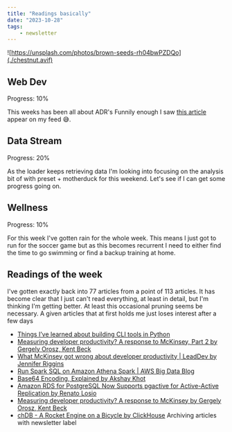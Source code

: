 ```yaml
---
title: "Readings basically"
date: "2023-10-28"
tags: 
    - newsletter
---
```


![https://unsplash.com/photos/brown-seeds-rh04bwPZDQo](./chestnut.avif)

## Web Dev

Progress: 10%

This weeks has been all about ADR's Funnily enough I saw [this article](https://www.infoq.com/articles/architectural-decision-record-purpose/) appear on my feed 😅.

## Data Stream

Progress: 20%

As the loader keeps retrieving data I'm looking into focusing on the analysis bit of with preset + motherduck for this weekend. Let's see if I can get some progress going on.

## Wellness

Progress: 10%

For this week I've gotten rain for the whole week. This means I just got to run for the soccer game but as this becomes recurrent I need to either find the time to go swimming or find a backup training at home.

## Readings of the week

I've gotten exactly back into 77 articles from a point of 113 articles. It has become clear that I just can't read everything, at least in detail, but I'm thinking I'm getting better. At least this occasional pruning seems be necessary. A given articles that at first holds me just loses interest after a few days

- [Things I’ve learned about building CLI tools in Python](https://simonwillison.net/2023/Sep/30/cli-tools-python)
- [Measuring developer productivity? A response to McKinsey, Part 2 by Gergely Orosz, Kent Beck](https://newsletter.pragmaticengineer.com/p/measuring-developer-productivity-part-2)
- [What McKinsey got wrong about developer productivity | LeadDev by Jennifer Riggins](https://leaddev.com/process/what-mckinsey-got-wrong-about-developer-productivity)
- [Run Spark SQL on Amazon Athena Spark | AWS Big Data Blog](https://aws.amazon.com/blogs/big-data/run-spark-sql-on-amazon-athena-spark)
- [Base64 Encoding, Explained by Akshay Khot](https://www.akshaykhot.com/base64-encoding-explained)
- [Amazon RDS for PostgreSQL Now Supports pgactive for Active-Active Replication by Renato Losio](https://www.infoq.com/news/2023/10/rds-postgresql-pgactive)
- [Measuring developer productivity? A response to McKinsey by Gergely Orosz, Kent Beck](https://newsletter.pragmaticengineer.com/p/measuring-developer-productivity)
- [chDB - A Rocket Engine on a Bicycle by ClickHouse](https://clickhouse.com/blog/chdb-embedded-clickhouse-rocket-engine-on-a-bicycle)
Archiving articles with newsletter label
